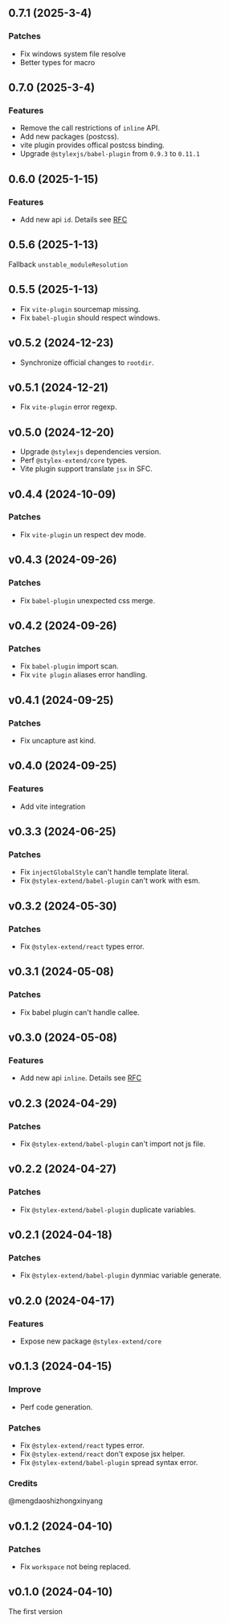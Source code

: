 ## 0.7.1 (2025-3-4)

### Patches

- Fix windows system file resolve
- Better types for macro

## 0.7.0 (2025-3-4)

### Features

- Remove the call restrictions of `inline` API.
- Add new packages (postcss).
- vite plugin provides offical postcss binding.
- Upgrade `@stylexjs/babel-plugin` from `0.9.3` to `0.11.1`

## 0.6.0 (2025-1-15)

### Features

- Add new api `id`. Details see [RFC](https://github.com/facebook/stylex/discussions/684)

## 0.5.6 (2025-1-13)

Fallback `unstable_moduleResolution`

## 0.5.5 (2025-1-13)

- Fix `vite-plugin` sourcemap missing.
- Fix `babel-plugin` should respect windows.

## v0.5.2 (2024-12-23)

- Synchronize official changes to `rootdir`.

## v0.5.1 (2024-12-21)

- Fix `vite-plugin` error regexp.

## v0.5.0 (2024-12-20)

- Upgrade `@stylexjs` dependencies version.
- Perf `@stylex-extend/core` types.
- Vite plugin support translate `jsx` in SFC.

## v0.4.4 (2024-10-09)

### Patches

- Fix `vite-plugin` un respect dev mode.

## v0.4.3 (2024-09-26)

### Patches

- Fix `babel-plugin` unexpected css merge.

## v0.4.2 (2024-09-26)

### Patches

- Fix `babel-plugin` import scan.
- Fix `vite plugin` aliases error handling.

## v0.4.1 (2024-09-25)

### Patches

- Fix uncapture ast kind.

## v0.4.0 (2024-09-25)

### Features

- Add vite integration

## v0.3.3 (2024-06-25)

### Patches

- Fix `injectGlobalStyle` can't handle template literal.
- Fix `@stylex-extend/babel-plugin` can't work with esm.

## v0.3.2 (2024-05-30)

### Patches

- Fix `@stylex-extend/react` types error.

## v0.3.1 (2024-05-08)

### Patches

- Fix babel plugin can't handle callee.

## v0.3.0 (2024-05-08)

### Features

- Add new api `inline`. Details see [RFC](https://github.com/facebook/stylex/issues/534)

## v0.2.3 (2024-04-29)

### Patches

- Fix `@stylex-extend/babel-plugin` can't import not js file.

## v0.2.2 (2024-04-27)

### Patches

- Fix `@stylex-extend/babel-plugin` duplicate variables.

## v0.2.1 (2024-04-18)

### Patches

- Fix `@stylex-extend/babel-plugin` dynmiac variable generate.

## v0.2.0 (2024-04-17)

### Features

- Expose new package `@stylex-extend/core`

## v0.1.3 (2024-04-15)

### Improve

- Perf code generation.

### Patches

- Fix `@stylex-extend/react` types error.
- Fix `@stylex-extend/react` don't expose jsx helper.
- Fix `@stylex-extend/babel-plugin` spread syntax error.

### Credits

@mengdaoshizhongxinyang

## v0.1.2 (2024-04-10)

### Patches

- Fix `workspace` not being replaced.

## v0.1.0 (2024-04-10)

The first version
